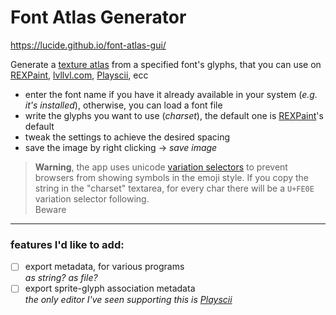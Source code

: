 # Font Atlas Generator

<https://lucide.github.io/font-atlas-gui/>

Generate a [texture atlas](https://en.wikipedia.org/wiki/Texture_atlas) from a specified font's glyphs, that you can use on [REXPaint](https://www.gridsagegames.com/rexpaint/), [lvllvl.com](https://lvllvl.com/), [Playscii](http://vectorpoem.com/playscii/), ecc

* enter the font name if you have it already available in your system (*e.g. it's installed*), otherwise, you can load a font file
* write the glyphs you want to use (*charset*), the default one is [REXPaint](https://www.gridsagegames.com/rexpaint/)'s default
* tweak the settings to achieve the desired spacing
* save the image by right clicking → *save image*

> **Warning**, the app uses unicode [variation selectors](https://en.wikipedia.org/wiki/Variation_Selectors_(Unicode_block)) to prevent browsers from showing symbols in the emoji style. If you copy the string in the "charset" textarea, for every char there will be a `U+FE0E` variation selector following.\
Beware

---

### features I'd like to add:

* [ ] export metadata, for various programs\
  *as string? as file?*
* [ ] export sprite-glyph association metadata\
  *the only editor I've seen supporting this is [Playscii](http://vectorpoem.com/playscii/)*

